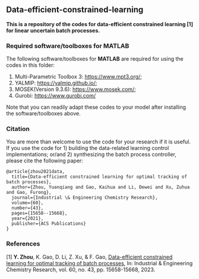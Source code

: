 ## Data-efficient-constrained-learning
**This is a repository of the codes for data-efficient constrained learning [1] for linear uncertain batch processes.**


### Required software/toolboxes for MATLAB
The following software/toolboxes for **MATLAB** are required for using the codes in this folder:
 1. Multi-Parametric Toolbox 3: https://www.mpt3.org/;
 2. YALMIP: https://yalmip.github.io/;
 3. MOSEK(Version 9.3.6): https://www.mosek.com/;
 4. Gurobi: https://www.gurobi.com/

Note that you can readily adapt these codes to your model after installing the software/toolboxes above.


### Citation
You are more than welcome to use the code for your research if it is useful. If you use the code for 1) building the data-related learning control implementations; or/and 2) synthesizing the batch process controller, please cite the following paper:

    @article{zhou2021data,
      title={Data-efficient constrained learning for optimal tracking of batch processes},
      author={Zhou, Yuanqiang and Gao, Kaihua and Li, Dewei and Xu, Zuhua and Gao, Furong},
      journal={Industrial \& Engineering Chemistry Research},
      volume={60},
      number={43},
      pages={15658--15668},
      year={2021},
      publisher={ACS Publications}
    }

### References
[1] **Y. Zhou**, K. Gao, D. Li, Z. Xu, & F. Gao, [Data-efficient constrained learning for optimal tracking of batch processes](https://doi.org/10.1021/acs.iecr.1c02706), In: Industrial & Engineering Chemistry Research, vol. 60, no. 43, pp. 15658-15668, 2023.

